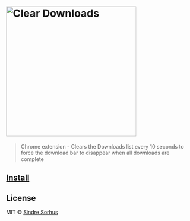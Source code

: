 # [<img src="logo.png" alt="Clear Downloads" width="350">][install]

> Chrome extension - Clears the Downloads list every 10 seconds to force the download bar to disappear when all downloads are complete


## [Install][install]


## License

MIT © [Sindre Sorhus](http://sindresorhus.com)


[install]: https://chrome.google.com/webstore/detail/clear-downloads/bknoejjhcfmakcibhifepfkegpjdnadk
